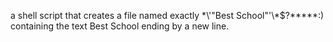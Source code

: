 a shell script that creates a file named exactly \*\\'"Best School"\'\\*$\?\*\*\*\*\*:) containing the text Best School ending by a new line.
